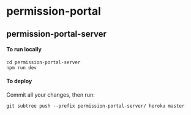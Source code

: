 # permission-portal

## permission-portal-server

#### To run locally

```
cd permission-portal-server
npm run dev
```

#### To deploy

Commit all your changes, then run:

```
git subtree push --prefix permission-portal-server/ heroku master
```
